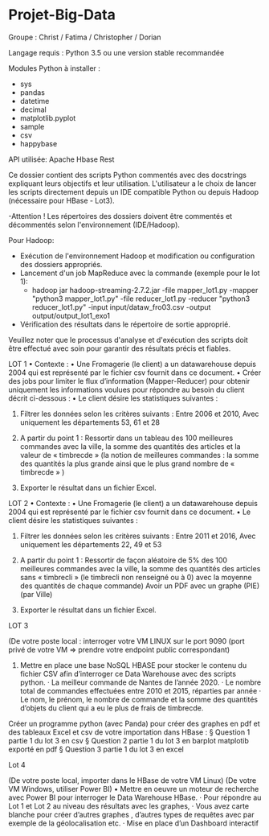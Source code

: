 # Projet-Big-Data
Groupe : Christ / Fatima / Christopher / Dorian

Langage requis : Python 3.5 ou une version stable recommandée

Modules Python à installer :

- sys
- pandas
- datetime
- decimal
- matplotlib.pyplot
- sample
- csv
- happybase 

API utilisée: Apache Hbase Rest

Ce dossier contient des scripts Python commentés avec des docstrings expliquant leurs objectifs et leur utilisation.
L'utilisateur a le choix de lancer les scripts directement depuis un IDE compatible Python ou depuis Hadoop (nécessaire pour HBase - Lot3).

-Attention ! Les répertoires des dossiers doivent être commentés et décommentés selon l'environnement (IDE/Hadoop).

Pour Hadoop:
- Exécution de l'environnement Hadoop et modification ou configuration des dossiers appropriés.
- Lancement d'un job MapReduce avec la commande (exemple pour le lot 1):
    - hadoop jar hadoop-streaming-2.7.2.jar -file mapper_lot1.py -mapper "python3 mapper_lot1.py" -file reducer_lot1.py -reducer "python3 reducer_lot1.py" -input input/dataw_fro03.csv -output output/output_lot1_exo1
- Vérification des résultats dans le répertoire de sortie approprié.

Veuillez noter que le processus d'analyse et d'exécution des scripts doit être effectué avec soin pour garantir des résultats précis et fiables.


 LOT 1
•
Contexte :
•
Une Fromagerie (le client) a un datawarehouse depuis 2004 qui est représenté par le fichier csv fournit dans ce document.
•
Créer des jobs pour limiter le flux d’information (Mapper-Reducer) pour obtenir uniquement les informations voulues pour répondre au besoin du client décrit ci-dessous :
•
Le client désire les statistiques suivantes :

1) Filtrer les données selon les critères suivants :
Entre 2006 et 2010,
Avec uniquement les départements 53, 61 et 28

2) A partir du point 1 : Ressortir dans un tableau des 100 meilleures commandes avec la ville, la somme des quantités des articles et la valeur de « timbrecde » (la notion de meilleures commandes : la somme des quantités la plus grande ainsi que le plus grand nombre de « timbrecde » )

3) Exporter le résultat dans un fichier Excel.


LOT 2
•
Contexte :
•
Une Fromagerie (le client) a un datawarehouse depuis 2004 qui est représenté par le fichier csv fournit dans ce document.
•
Le client désire les statistiques suivantes :

1) Filtrer les données selon les critères suivants :
Entre 2011 et 2016,
Avec uniquement les départements 22, 49 et 53

2) A partir du point 1 : Ressortir de façon aléatoire de 5% des 100 meilleures commandes avec la ville, la somme des quantités des articles sans « timbrecli » (le timbrecli non renseigné ou à 0) avec la moyenne des quantités de chaque commande)
Avoir un PDF avec un graphe (PIE) (par Ville)

3) Exporter le résultat dans un fichier Excel.

LOT 3

(De votre poste local : interroger votre VM LINUX sur le port 9090 (port privé de votre VM =>
prendre votre endpoint public correspondant)
1. Mettre en place une base NoSQL HBASE pour stocker le contenu du fichier CSV afin
d’interroger ce Data Warehouse avec des scripts python.
· La meilleur commande de Nantes de l’année 2020.
· Le nombre total de commandes effectuées entre 2010 et 2015, réparties par année
· Le nom, le prénom, le nombre de commande et la somme des quantités d’objets du
client qui a eu le plus de frais de timbrecde.

Créer un programme python (avec Panda) pour créer des graphes en pdf et des tableaux
Excel et csv de votre importation dans HBase : § Question 1 partie 1 du lot 3 en csv § Question 2 partie 1 du lot 3 en barplot matplotib exporté en pdf § Question 3 partie 1 du lot 3 en excel

Lot 4

(De votre poste local, importer dans le HBase de votre VM Linux)
(De votre VM Windows, utiliser Power BI)
• Mettre en oeuvre un moteur de recherche avec Power BI pour interroger le Data
Warehouse HBase.
· Pour répondre au Lot 1 et Lot 2 au niveau des résultats avec les graphes,
· Vous avez carte blanche pour créer d’autres graphes , d’autres types de requêtes
avec par exemple de la géolocalisation etc.
· Mise en place d’un Dashboard interactif
